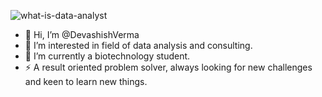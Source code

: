 
![what-is-data-analyst](https://github.com/user-attachments/assets/02e1912d-d441-48ae-aaeb-49b49ba581ea)







- 👋 Hi, I’m @DevashishVerma
- 👀 I’m interested in field of data analysis and consulting.
- 🌱 I’m currently a biotechnology student.
- ⚡ A result oriented problem solver, always looking for new challenges and keen to learn new things.


